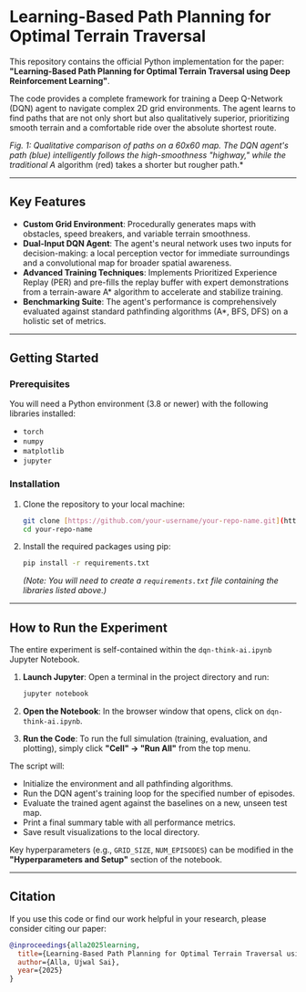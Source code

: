# Learning-Based Path Planning for Optimal Terrain Traversal

This repository contains the official Python implementation for the paper: **"Learning-Based Path Planning for Optimal Terrain Traversal using Deep Reinforcement Learning"**.

The code provides a complete framework for training a Deep Q-Network (DQN) agent to navigate complex 2D grid environments. The agent learns to find paths that are not only short but also qualitatively superior, prioritizing smooth terrain and a comfortable ride over the absolute shortest route.

*Fig. 1: Qualitative comparison of paths on a 60x60 map. The DQN agent's path (blue) intelligently follows the high-smoothness "highway," while the traditional A* algorithm (red) takes a shorter but rougher path.*

---

## Key Features

- **Custom Grid Environment**: Procedurally generates maps with obstacles, speed breakers, and variable terrain smoothness.
- **Dual-Input DQN Agent**: The agent's neural network uses two inputs for decision-making: a local perception vector for immediate surroundings and a convolutional map for broader spatial awareness.
- **Advanced Training Techniques**: Implements Prioritized Experience Replay (PER) and pre-fills the replay buffer with expert demonstrations from a terrain-aware A* algorithm to accelerate and stabilize training.
- **Benchmarking Suite**: The agent's performance is comprehensively evaluated against standard pathfinding algorithms (A*, BFS, DFS) on a holistic set of metrics.

---

## Getting Started

### Prerequisites

You will need a Python environment (3.8 or newer) with the following libraries installed:
- `torch`
- `numpy`
- `matplotlib`
- `jupyter`

### Installation

1.  Clone the repository to your local machine:
    ```bash
    git clone [https://github.com/your-username/your-repo-name.git](https://github.com/your-username/your-repo-name.git)
    cd your-repo-name
    ```

2.  Install the required packages using pip:
    ```bash
    pip install -r requirements.txt
    ```
    *(Note: You will need to create a `requirements.txt` file containing the libraries listed above.)*

---

## How to Run the Experiment

The entire experiment is self-contained within the `dqn-think-ai.ipynb` Jupyter Notebook.

1.  **Launch Jupyter**: Open a terminal in the project directory and run:
    ```bash
    jupyter notebook
    ```

2.  **Open the Notebook**: In the browser window that opens, click on `dqn-think-ai.ipynb`.

3.  **Run the Code**: To run the full simulation (training, evaluation, and plotting), simply click **"Cell" -> "Run All"** from the top menu.

The script will:
- Initialize the environment and all pathfinding algorithms.
- Run the DQN agent's training loop for the specified number of episodes.
- Evaluate the trained agent against the baselines on a new, unseen test map.
- Print a final summary table with all performance metrics.
- Save result visualizations to the local directory.

Key hyperparameters (e.g., `GRID_SIZE`, `NUM_EPISODES`) can be modified in the **"Hyperparameters and Setup"** section of the notebook.

---

## Citation

If you use this code or find our work helpful in your research, please consider citing our paper:

```bibtex
@inproceedings{alla2025learning,
  title={Learning-Based Path Planning for Optimal Terrain Traversal using Deep Reinforcement Learning},
  author={Alla, Ujwal Sai},
  year={2025}
}
